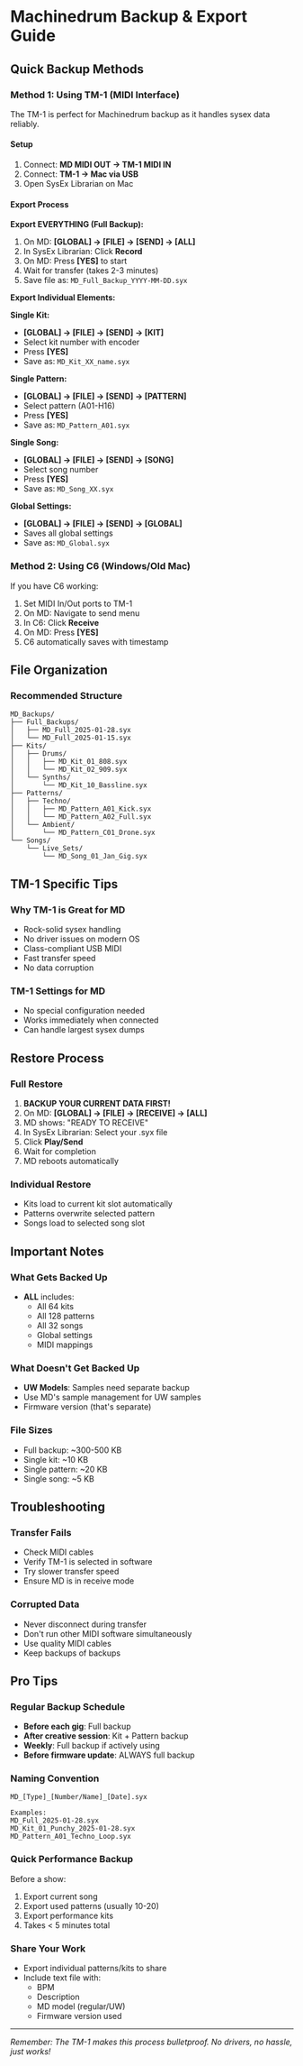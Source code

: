 # Machinedrum Backup & Export Guide

## Quick Backup Methods

### Method 1: Using TM-1 (MIDI Interface)

The TM-1 is perfect for Machinedrum backup as it handles sysex data reliably.

#### Setup
1. Connect: **MD MIDI OUT → TM-1 MIDI IN**
2. Connect: **TM-1 → Mac via USB**
3. Open SysEx Librarian on Mac

#### Export Process

**Export EVERYTHING (Full Backup):**
1. On MD: **[GLOBAL] → [FILE] → [SEND] → [ALL]**
2. In SysEx Librarian: Click **Record**
3. On MD: Press **[YES]** to start
4. Wait for transfer (takes 2-3 minutes)
5. Save file as: `MD_Full_Backup_YYYY-MM-DD.syx`

**Export Individual Elements:**

**Single Kit:**
- **[GLOBAL] → [FILE] → [SEND] → [KIT]**
- Select kit number with encoder
- Press **[YES]**
- Save as: `MD_Kit_XX_name.syx`

**Single Pattern:**
- **[GLOBAL] → [FILE] → [SEND] → [PATTERN]**
- Select pattern (A01-H16)
- Press **[YES]**
- Save as: `MD_Pattern_A01.syx`

**Single Song:**
- **[GLOBAL] → [FILE] → [SEND] → [SONG]**
- Select song number
- Press **[YES]**
- Save as: `MD_Song_XX.syx`

**Global Settings:**
- **[GLOBAL] → [FILE] → [SEND] → [GLOBAL]**
- Saves all global settings
- Save as: `MD_Global.syx`

### Method 2: Using C6 (Windows/Old Mac)

If you have C6 working:
1. Set MIDI In/Out ports to TM-1
2. On MD: Navigate to send menu
3. In C6: Click **Receive**
4. On MD: Press **[YES]**
5. C6 automatically saves with timestamp

## File Organization

### Recommended Structure
```
MD_Backups/
├── Full_Backups/
│   ├── MD_Full_2025-01-28.syx
│   └── MD_Full_2025-01-15.syx
├── Kits/
│   ├── Drums/
│   │   ├── MD_Kit_01_808.syx
│   │   └── MD_Kit_02_909.syx
│   └── Synths/
│       └── MD_Kit_10_Bassline.syx
├── Patterns/
│   ├── Techno/
│   │   ├── MD_Pattern_A01_Kick.syx
│   │   └── MD_Pattern_A02_Full.syx
│   └── Ambient/
│       └── MD_Pattern_C01_Drone.syx
└── Songs/
    └── Live_Sets/
        └── MD_Song_01_Jan_Gig.syx
```

## TM-1 Specific Tips

### Why TM-1 is Great for MD
- Rock-solid sysex handling
- No driver issues on modern OS
- Class-compliant USB MIDI
- Fast transfer speed
- No data corruption

### TM-1 Settings for MD
- No special configuration needed
- Works immediately when connected
- Can handle largest sysex dumps

## Restore Process

### Full Restore
1. **BACKUP YOUR CURRENT DATA FIRST!**
2. On MD: **[GLOBAL] → [FILE] → [RECEIVE] → [ALL]**
3. MD shows: "READY TO RECEIVE"
4. In SysEx Librarian: Select your .syx file
5. Click **Play/Send**
6. Wait for completion
7. MD reboots automatically

### Individual Restore
- Kits load to current kit slot automatically
- Patterns overwrite selected pattern
- Songs load to selected song slot

## Important Notes

### What Gets Backed Up
- **ALL** includes:
  - All 64 kits
  - All 128 patterns
  - All 32 songs
  - Global settings
  - MIDI mappings

### What Doesn't Get Backed Up
- **UW Models**: Samples need separate backup
- Use MD's sample management for UW samples
- Firmware version (that's separate)

### File Sizes
- Full backup: ~300-500 KB
- Single kit: ~10 KB
- Single pattern: ~20 KB
- Single song: ~5 KB

## Troubleshooting

### Transfer Fails
- Check MIDI cables
- Verify TM-1 is selected in software
- Try slower transfer speed
- Ensure MD is in receive mode

### Corrupted Data
- Never disconnect during transfer
- Don't run other MIDI software simultaneously
- Use quality MIDI cables
- Keep backups of backups

## Pro Tips

### Regular Backup Schedule
- **Before each gig**: Full backup
- **After creative session**: Kit + Pattern backup
- **Weekly**: Full backup if actively using
- **Before firmware update**: ALWAYS full backup

### Naming Convention
```
MD_[Type]_[Number/Name]_[Date].syx

Examples:
MD_Full_2025-01-28.syx
MD_Kit_01_Punchy_2025-01-28.syx
MD_Pattern_A01_Techno_Loop.syx
```

### Quick Performance Backup
Before a show:
1. Export current song
2. Export used patterns (usually 10-20)
3. Export performance kits
4. Takes < 5 minutes total

### Share Your Work
- Export individual patterns/kits to share
- Include text file with:
  - BPM
  - Description
  - MD model (regular/UW)
  - Firmware version used

---

*Remember: The TM-1 makes this process bulletproof. No drivers, no hassle, just works!*